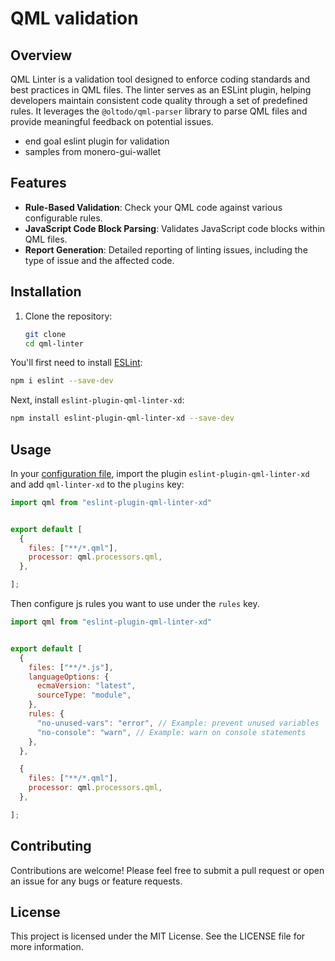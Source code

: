 # QML validation

## Overview

QML Linter is a validation tool designed to enforce coding standards and best practices in QML files. The linter serves as an ESLint plugin, helping developers maintain consistent code quality through a set of predefined rules. It leverages the `@oltodo/qml-parser` library to parse QML files and provide meaningful feedback on potential issues.

- end goal eslint plugin for validation
- samples from monero-gui-wallet

## Features

- **Rule-Based Validation**: Check your QML code against various configurable rules.
- **JavaScript Code Block Parsing**: Validates JavaScript code blocks within QML files.
- **Report Generation**: Detailed reporting of linting issues, including the type of issue and the affected code.

## Installation

1. Clone the repository:

   ```bash
   git clone 
   cd qml-linter
   ```

You'll first need to install [ESLint](https://eslint.org/):

```sh
npm i eslint --save-dev
```

Next, install `eslint-plugin-qml-linter-xd`:

```sh
npm install eslint-plugin-qml-linter-xd --save-dev
```

## Usage

In your [configuration file](https://eslint.org/docs/latest/use/configure/configuration-files#configuration-file), import the plugin `eslint-plugin-qml-linter-xd` and add `qml-linter-xd` to the `plugins` key:

```js
import qml from "eslint-plugin-qml-linter-xd"


export default [
  {
    files: ["**/*.qml"],
    processor: qml.processors.qml,
  },

];
```


Then configure js rules you want to use under the `rules` key.

```js
import qml from "eslint-plugin-qml-linter-xd"


export default [
  {
    files: ["**/*.js"],
    languageOptions: {
      ecmaVersion: "latest",
      sourceType: "module",
    },
    rules: {
      "no-unused-vars": "error", // Example: prevent unused variables
      "no-console": "warn", // Example: warn on console statements
    },
  },

  {
    files: ["**/*.qml"],
    processor: qml.processors.qml,
  },

];
```


## Contributing
Contributions are welcome! Please feel free to submit a pull request or open an issue for any bugs or feature requests.

## License
This project is licensed under the MIT License. See the LICENSE file for more information.

